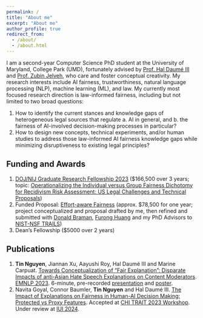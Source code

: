 ```yaml
---
permalink: /
title: "About me"
excerpt: "About me"
author_profile: true
redirect_from: 
  - /about/
  - /about.html
---
```


I am a second-year Computer Science PhD student at the University of Maryland, College Park (UMD), fortunately advised by [Prof. Hal Daumé III](http://users.umiacs.umd.edu/~hal/) and [Prof. Zubin Jelveh](https://zjelveh.github.io/), who care and foster conceptual creativity. My research interests include AI fairness, trustworthiness, natural language processing (NLP), machine learning (ML), and law. My currently most focused research direction is law-informed fairness, including but not limited to two broad questions:
1. How to identify the current stances and knowledge gaps of heterogeneous legal sources that regulate a. AI in general, and b. the fairness of AI-involved decision-making processes in particular?
2. How to design new concepts, technical experiments, and/or human studies to address those law-informed AI fairness knowledge gaps while minimizing disruptiveness to existing legal principles?

## Funding and Awards
1. [DOJ/NIJ Graduate Research Fellowship 2023](https://nij.ojp.gov/graduate-research-fellowship-program-past-and-present-fellows) ($166,500 over 3 years; topic: [Operationalizing the Individual versus Group Fairness Dichotomy for Recidivism Risk Assessment: US Legal Challenges and Technical Proposals](https://www.researchgate.net/publication/376268389_Operationalizing_the_Individual_v_Group_Fairness_Dichotomy_for_Recidivism_Risk_Assessment_US_Legal_Challenges_and_Technical_Proposals))
2. Funded Proposal: [Effort-aware Fairness](https://www.researchgate.net/publication/375120562_Effort-aware_Fairness_Measures_and_Mitigations_in_AI-assisted_Decision_Making#fullTextFileContent) (approx. $78,500 for one year; project conceptualized and proposal drafted by me, then refined and submitted with [Donald Braman](https://www.law.gwu.edu/donald-braman), [Furong Huang](https://furong-huang.com/) and my PhD Advisors to [NIST-NSF TRAILS](https://obj.umiacs.umd.edu/trails/request4proposalsTRAILS.pdf))
3. Dean’s Fellowship ($5000 over 2 years)

## Publications
1. **Tin Nguyen**, Jiannan Xu, Aayushi Roy, Hal Daumé III and Marine Carpuat. 
[Towards Conceptualization of “Fair Explanation”: Disparate Impacts of anti-Asian Hate Speech Explanations on Content Moderators](https://arxiv.org/abs/2310.15055). [EMNLP 2023](https://2023.emnlp.org/). 6-minute, pre-recorded [presentation](https://drive.google.com/file/d/174PPUTFtFtcHVFOW7mVOoGFzJm7tj8u9/view?usp=sharing) and [poster](https://drive.google.com/file/d/1LzW-KbDUsYDvvhi-3SCKkyssKrWTciat/view?usp=sharing).
2. Navita Goyal, Connor Baumler, **Tin Nguyen** and Hal Daumé III. [The Impact of Explanations on Fairness in Human-AI Decision Making: Protected vs Proxy Features](https://arxiv.org/abs/2310.08617). Accepted at [CHI TRAIT 2023 Workshop](https://chi-trait.github.io/#/). Under review at [IUI 2024](https://iui.acm.org/2024/).


